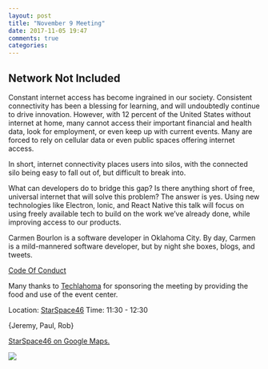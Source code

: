 ```yaml
---
layout: post
title: "November 9 Meeting"
date: 2017-11-05 19:47
comments: true
categories: 
---
```


## Network Not Included

Constant internet access has become ingrained in our society. Consistent connectivity has been a blessing for learning, and will undoubtedly continue to drive innovation. However, with 12 percent of the United States without internet at home, many cannot access their important financial and health data, look for employment, or even keep up with current events. Many are forced to rely on cellular data or even public spaces offering internet access.

In short, internet connectivity places users into silos, with the connected silo being easy to fall out of, but difficult to break into.

What can developers do to bridge this gap? Is there anything short of free, universal internet that will solve this problem? The answer is yes. Using new technologies like Electron, Ionic, and React Native this talk will focus on using freely available tech to build on the work we’ve already done, while improving access to our products.

Carmen Bourlon is a software developer in Oklahoma City. By day, Carmen is a mild-mannered software developer, but by night she boxes, blogs, and tweets.

[Code Of Conduct](http://www.okcruby.org/about/)

Many thanks to [Techlahoma](http://www.techlahoma.org/) for sponsoring the meeting by providing the food and use of the event center.

Location: [StarSpace46][ss46]
Time: 11:30 - 12:30

{Jeremy, Paul, Rob}

<a href="https://www.google.com/maps/place/1141+W+Sheridan+Ave,+Oklahoma+City,+OK+73106/@35.4667943,-97.5343547,17z/data=!3m1!4b1!4m5!3m4!1s0x87b210d6c554c175:0x427474147d8d3d19!8m2!3d35.46679!4d-97.532166">StarSpace46 on Google Maps.</a>

<img src="{{root_url}}/images/starspace46_parking.jpg" class="fit">

[ss46]: http://www.starspace46.com/
